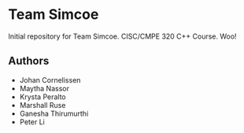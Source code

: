 # Team Simcoe

Initial repository for Team Simcoe. 
CISC/CMPE 320 C++ Course.
Woo!

## Authors

* Johan Cornelissen
* Maytha Nassor
* Krysta Peralto
* Marshall Ruse
* Ganesha Thirumurthi
* Peter Li
